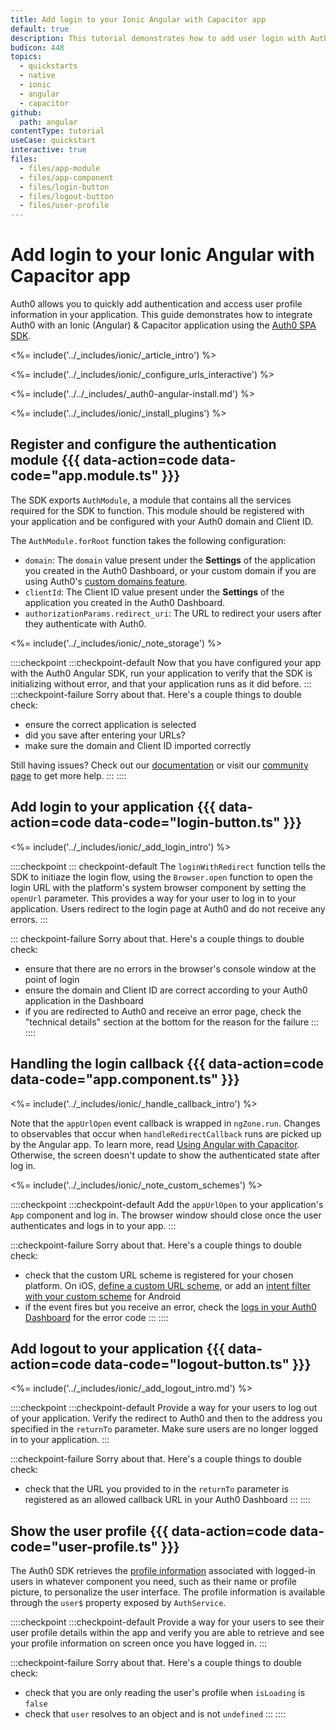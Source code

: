 ```yaml
---
title: Add login to your Ionic Angular with Capacitor app
default: true
description: This tutorial demonstrates how to add user login with Auth0 to an Ionic Angular & Capacitor application.
budicon: 448
topics:
  - quickstarts
  - native
  - ionic
  - angular
  - capacitor
github:
  path: angular
contentType: tutorial
useCase: quickstart
interactive: true
files:
  - files/app-module
  - files/app-component
  - files/login-button
  - files/logout-button
  - files/user-profile
---
```


# Add login to your Ionic Angular with Capacitor app

Auth0 allows you to quickly add authentication and access user profile information in your application. This guide demonstrates how to integrate Auth0 with an Ionic (Angular) & Capacitor application using the [Auth0 SPA SDK](https://github.com/auth0/auth0-spa-js).

<%= include('../_includes/ionic/_article_intro') %>

<%= include('../_includes/ionic/_configure_urls_interactive') %>

<%= include('../../_includes/_auth0-angular-install.md') %>

<%= include('../_includes/ionic/_install_plugins') %>

## Register and configure the authentication module {{{ data-action=code data-code="app.module.ts" }}}

The SDK exports `AuthModule`, a module that contains all the services required for the SDK to function. This module should be registered with your application and be configured with your Auth0 domain and Client ID.

The `AuthModule.forRoot` function takes the following configuration:

- `domain`: The `domain` value present under the **Settings** of the application you created in the Auth0 Dashboard, or your custom domain if you are using Auth0's [custom domains feature](http://localhost:3000/docs/custom-domains).
- `clientId`: The Client ID value present under the **Settings** of the application you created in the Auth0 Dashboard.
- `authorizationParams.redirect_uri`: The URL to redirect your users after they authenticate with Auth0.

<%= include('../_includes/ionic/_note_storage') %>

::::checkpoint
:::checkpoint-default
Now that you have configured your app with the Auth0 Angular SDK, run your application to verify that the SDK is initializing without error, and that your application runs as it did before.
:::
:::checkpoint-failure
Sorry about that. Here's a couple things to double check:
* ensure the correct application is selected
* did you save after entering your URLs?
* make sure the domain and Client ID imported correctly

Still having issues? Check out our [documentation](https://auth0.com/docs) or visit our [community page](https://community.auth0.com) to get more help.
:::
::::

## Add login to your application {{{ data-action=code data-code="login-button.ts" }}}

<%= include('../_includes/ionic/_add_login_intro') %>

::::checkpoint
::: checkpoint-default
The `loginWithRedirect` function tells the SDK to initiaze the login flow, using the `Browser.open` function to open the login URL with the platform's system browser component by setting the `openUrl` parameter. This provides a way for your user to log in to your application. Users redirect to the login page at Auth0 and do not receive any errors.
:::

::: checkpoint-failure
Sorry about that. Here's a couple things to double check:

* ensure that there are no errors in the browser's console window at the point of login
* ensure the domain and Client ID are correct according to your Auth0 application in the Dashboard
* if you are redirected to Auth0 and receive an error page, check the "technical details" section at the bottom for the reason for the failure
:::
::::

## Handling the login callback {{{ data-action=code data-code="app.component.ts" }}}

<%= include('../_includes/ionic/_handle_callback_intro') %>

Note that the `appUrlOpen` event callback is wrapped in `ngZone.run`. Changes to observables that occur when `handleRedirectCallback` runs are picked up by the Angular app. To learn more, read [Using Angular with Capacitor](https://capacitorjs.com/docs/guides/angular). Otherwise, the screen doesn't update to show the authenticated state after log in.

<%= include('../_includes/ionic/_note_custom_schemes') %>

::::checkpoint
:::checkpoint-default
Add the `appUrlOpen` to your application's `App` component and log in. The browser window should close once the user authenticates and logs in to your app.
:::

:::checkpoint-failure
Sorry about that. Here's a couple things to double check:

* check that the custom URL scheme is registered for your chosen platform. On iOS, [define a custom URL scheme](https://developer.apple.com/documentation/xcode/defining-a-custom-url-scheme-for-your-app), or add an [intent filter with your custom scheme](https://developer.android.com/training/app-links/deep-linking) for Android
* if the event fires but you receive an error, check the [logs in your Auth0 Dashboard](https://manage.auth0.com/#/logs) for the error code
:::
::::

## Add logout to your application {{{ data-action=code data-code="logout-button.ts" }}}

<%= include('../_includes/ionic/_add_logout_intro.md') %>

::::checkpoint
:::checkpoint-default
Provide a way for your users to log out of your application. Verify the redirect to Auth0 and then to the address you specified in the `returnTo` parameter. Make sure users are no longer logged in to your application.
:::

:::checkpoint-failure
Sorry about that. Here's a couple things to double check:

* check that the URL you provided to in the `returnTo` parameter is registered as an allowed callback URL in your Auth0 Dashboard
:::
::::

## Show the user profile {{{ data-action=code data-code="user-profile.ts" }}}

The Auth0 SDK retrieves the [profile information](https://auth0.com/docs/users/concepts/overview-user-profile) associated with logged-in users in whatever component you need, such as their name or profile picture, to personalize the user interface. The profile information is available through the `user$` property exposed by `AuthService`.

::::checkpoint
:::checkpoint-default
Provide a way for your users to see their user profile details within the app and verify you are able to retrieve and see your profile information on screen once you have logged in.
:::

:::checkpoint-failure
Sorry about that. Here's a couple things to double check:

* check that you are only reading the user's profile when `isLoading` is `false`
* check that `user` resolves to an object and is not `undefined`
:::
::::